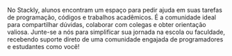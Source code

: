 No Stackly, alunos encontram um espaço para pedir ajuda em suas tarefas de programação, códigos e trabalhos acadêmicos. É a comunidade ideal para compartilhar dúvidas, colaborar com colegas e obter orientação valiosa. Junte-se a nós para simplificar sua jornada na escola ou faculdade, recebendo suporte direto de uma comunidade engajada de programadores e estudantes como você!
